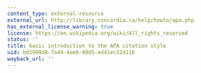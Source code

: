 ```yaml
---
content_type: external-resource
external_url: http://library.concordia.ca/help/howto/apa.php
has_external_license_warning: true
license: https://en.wikipedia.org/wiki/All_rights_reserved
status: ''
title: basic introduction to the APA citation style
uid: bd1999d8-7a49-4ee6-90d5-ed41ec32d116
wayback_url: ''
---
```

